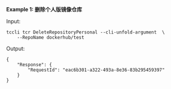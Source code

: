 **Example 1: 删除个人版镜像仓库**



Input: 

```
tccli tcr DeleteRepositoryPersonal --cli-unfold-argument  \
    --RepoName dockerhub/test
```

Output: 
```
{
    "Response": {
        "RequestId": "eac6b301-a322-493a-8e36-83b295459397"
    }
}
```

